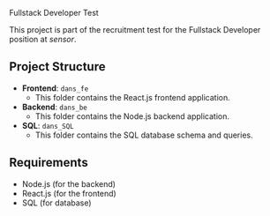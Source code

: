 Fullstack Developer Test

This project is part of the recruitment test for the Fullstack Developer position at  *sensor*.

## Project Structure

- **Frontend**: `dans_fe`
  - This folder contains the React.js frontend application.
- **Backend**: `dans_be`
  - This folder contains the Node.js backend application.
- **SQL**: `dans_SQL`
  - This folder contains the SQL database schema and queries.

## Requirements

- Node.js (for the backend)
- React.js (for the frontend)
- SQL (for database)



